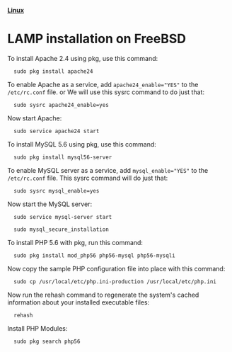 [**Linux**](../Linux.md)

# LAMP installation  on FreeBSD

To install Apache 2.4 using pkg, use this command:

      sudo pkg install apache24

To enable Apache as a service, add   `apache24_enable="YES"`   to the  `/etc/rc.conf`  file. or  We will use this sysrc command to do just that:

      sudo sysrc apache24_enable=yes

Now start Apache:

      sudo service apache24 start

To install MySQL 5.6 using pkg, use this command:

      sudo pkg install mysql56-server
      
To enable MySQL server as a service, add `mysql_enable="YES"` to the `/etc/rc.conf` file. This sysrc command will do just that:

      sudo sysrc mysql_enable=yes

Now start the MySQL server:

      sudo service mysql-server start

      sudo mysql_secure_installation
      
To install PHP 5.6 with pkg, run this command:

      sudo pkg install mod_php56 php56-mysql php56-mysqli

Now copy the sample PHP configuration file into place with this command:

      sudo cp /usr/local/etc/php.ini-production /usr/local/etc/php.ini

Now run the rehash command to regenerate the system's cached information about your installed executable files:

      rehash

Install PHP Modules:
      
      sudo pkg search php56


